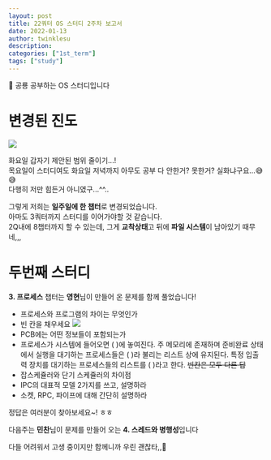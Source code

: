 ```yaml
---
layout: post
title: 2️2쿼터 OS 스터디 2주차 보고서
date: 2022-01-13
author: twinklesu
description:
categories: ["1st_term"]
tags: ["study"]
---
```


🦕 공룡 공부하는 OS 스터디입니다

# 변경된 진도

![](https://images.velog.io/images/twinklesu914/post/769a2685-b6c2-43ad-a184-f0376f97f901/image.png)

화요일 갑자기 제안된 범위 줄이기...!  
목요일이 스터디여도 화요일 저녁까지 아무도 공부 다 안한거? 못한거? 실화냐구요...😅😅   
다행히 저만 힘든거 아니였구...^^..  

그렇게 저희는 **일주일에 한 챕터**로 변경되었습니다.  
아마도 3쿼터까지 스터디를 이어가야할 것 같습니다.  
2Q내에 8챕터까지 할 수 있는데, 그게 **교착상태**고 뒤에 **파일 시스템**이 남아있기 때무네,,,  

# 두번째 스터디
**3. 프로세스** 챕터는 **영현**님이 만들어 온 문제를 함께 풀었습니다!  

- 프로세스와 프로그램의 차이는 무엇인가
- 빈 칸을 채우세요
![](https://images.velog.io/images/twinklesu914/post/eb8faf0f-d7c7-4d1e-89f8-9422a036181e/image.png)
- PCB에는 어떤 정보들이 포함되는가
- 프로세스가 시스템에 들어오면 (      )에 놓여진다. 주 메모리에 존재하며 준비완료 상태에서 실행을 대기하는 프로세스들은 (     )라 불리는 리스트 상에 유지된다. 특정 입출력 장치를 대기하는 프로세스들의 리스트를 (     )라고 한다. ~~빈칸은 모두 다른 답~~
- 잡스케쥴러와 단기 스케쥴러의 차이점
- IPC의 대표적 모델 2가지를 쓰고, 설명하라
- 소켓, RPC, 파이프에 대해 간단히 설명하라

정답은 여러분이 찾아보세요~! ㅎㅎ

다음주는 **민찬**님이 문제를 만들어 오는 **4. 스레드와 병행성**입니다  
  
다들 어려워서 고생 중이지만 함께니까 우린 괜찮타,,👻